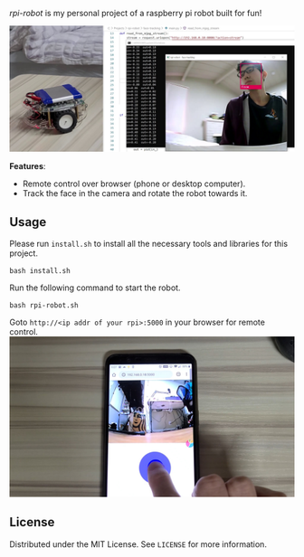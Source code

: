 _rpi-robot_ is my personal project of a raspberry pi robot built for fun!

![](images/face-tracking.jpg)

**Features**:

- Remote control over browser (phone or desktop computer).
- Track the face in the camera and rotate the robot towards it.

## Usage

Please run `install.sh` to install all the necessary tools and libraries for this project.

```
bash install.sh
```

Run the following command to start the robot.

```
bash rpi-robot.sh
```

Goto `http://<ip addr of your rpi>:5000` in your browser for remote control.
![](images/remote-control-over-browser.jpg)
## License

Distributed under the MIT License. See `LICENSE` for more information.
